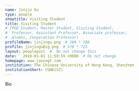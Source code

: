 ```yaml
---
name: Jinjin Gu
type: people
showtitle: Visiting Student
title: Visiting Student
# [PhD Student, Master Student, Visiting Student,
#  Professor, Assistant Professor, Associate professor,
#  Alumni, Cooperation Professor]
profileName: jinjingu.png  # 186 * 186
profile: jinjinguBig.png  # 570 * 725
layout: peoplepost  #  Do not change this
date:   2010-01-01 11:59:59 +0800  # Do not change
homepage: www.jasongt.com  
institution: The Chinese University of Hong Kong, Shenzhen
institutionShort: CUHK(SZ)
---
```


Bio

